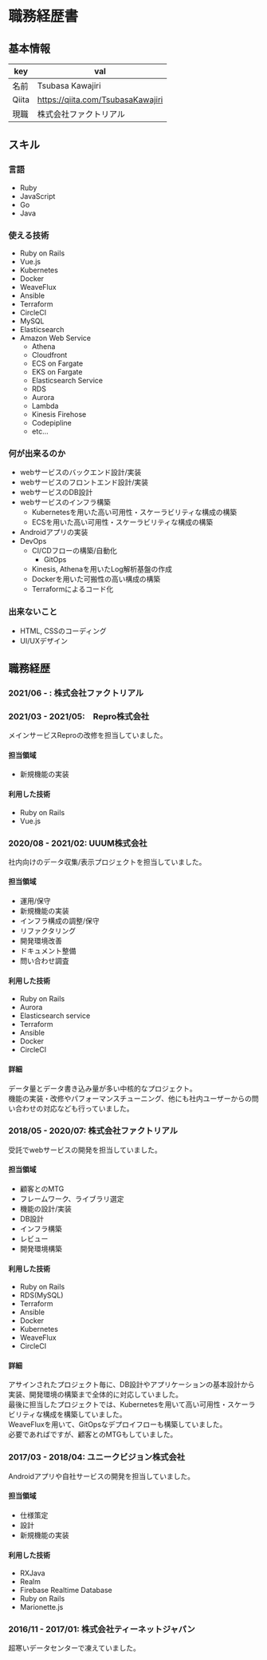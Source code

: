 # 職務経歴書
## 基本情報
| key | val |
| ---- | ----|
| 名前 | Tsubasa Kawajiri|
| Qiita | https://qiita.com/TsubasaKawajiri |
| 現職 | 株式会社ファクトリアル |

## スキル
### 言語
- Ruby
- JavaScript
- Go
- Java

### 使える技術
- Ruby on Rails
- Vue.js
- Kubernetes
- Docker
- WeaveFlux
- Ansible
- Terraform
- CircleCI
- MySQL
- Elasticsearch
- Amazon Web Service
  - Athena 
  - Cloudfront
  - ECS on Fargate
  - EKS on Fargate
  - Elasticsearch Service
  - RDS
  - Aurora
  - Lambda
  - Kinesis Firehose
  - Codepipline
  - etc...

### 何が出来るのか
- webサービスのバックエンド設計/実装
- webサービスのフロントエンド設計/実装
- webサービスのDB設計
- webサービスのインフラ構築
  - Kubernetesを用いた高い可用性・スケーラビリティな構成の構築
  - ECSを用いた高い可用性・スケーラビリティな構成の構築
- Androidアプリの実装
- DevOps
  - CI/CDフローの構築/自動化
    - GitOps
  - Kinesis, Athenaを用いたLog解析基盤の作成
  - Dockerを用いた可搬性の高い構成の構築
  - Terraformによるコード化
### 出来ないこと
- HTML, CSSのコーディング
- UI/UXデザイン

## 職務経歴
### 2021/06 - : 株式会社ファクトリアル
### 2021/03 - 2021/05:　Repro株式会社
メインサービスReproの改修を担当していました。
#### 担当領域
- 新規機能の実装
#### 利用した技術
- Ruby on Rails
- Vue.js

### 2020/08 - 2021/02: UUUM株式会社
社内向けのデータ収集/表示プロジェクトを担当していました。
#### 担当領域
- 運用/保守
- 新規機能の実装
- インフラ構成の調整/保守
- リファクタリング
- 開発環境改善
- ドキュメント整備
- 問い合わせ調査
#### 利用した技術
- Ruby on Rails
- Aurora
- Elasticsearch service
- Terraform
- Ansible
- Docker
- CircleCI
#### 詳細
データ量とデータ書き込み量が多い中核的なプロジェクト。  
機能の実装・改修やパフォーマンスチューニング、他にも社内ユーザーからの問い合わせの対応なども行っていました。

### 2018/05 - 2020/07: 株式会社ファクトリアル
受託でwebサービスの開発を担当していました。
#### 担当領域
- 顧客とのMTG
- フレームワーク、ライブラリ選定
- 機能の設計/実装
- DB設計
- インフラ構築
- レビュー
- 開発環境構築
#### 利用した技術
- Ruby on Rails
- RDS(MySQL)
- Terraform
- Ansible
- Docker
- Kubernetes
- WeaveFlux
- CircleCI
#### 詳細
アサインされたプロジェクト毎に、DB設計やアプリケーションの基本設計から実装、開発環境の構築まで全体的に対応していました。  
最後に担当したプロジェクトでは、Kubernetesを用いて高い可用性・スケーラビリティな構成を構築していました。  
WeaveFluxを用いて、GitOpsなデプロイフローも構築していました。  
必要であればですが、顧客とのMTGもしていました。  
### 2017/03 - 2018/04: ユニークビジョン株式会社
Androidアプリや自社サービスの開発を担当していました。
#### 担当領域
- 仕様策定
- 設計
- 新規機能の実装
#### 利用した技術
- RXJava
- Realm
- Firebase Realtime Database
- Ruby on Rails
- Marionette.js
### 2016/11 - 2017/01: 株式会社ティーネットジャパン
超寒いデータセンターで凍えていました。
